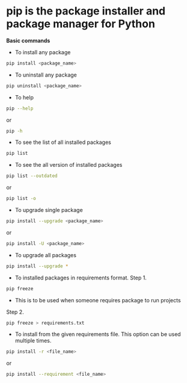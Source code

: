 
 # pip is the package installer and package manager for Python

 **Basic commands**

 - To install any package 

```bash
pip install <package_name>
```


- To uninstall any package

```bash
pip uninstall <package_name>
```


- To help

```bash
pip --help
```
 or 

```bash 
pip -h
```


- To see the list of all installed packages

```bash
pip list
```

- To see the all version of installed packages

```bash
pip list --outdated
```
or 

```bash
pip list -o
```

- To upgrade single package

```bash
pip install --upgrade <package_name>
```
or

```bash
pip install -U <package_name>
```

- To upgrade all packages

```bash
pip install --upgrade *
```


- To installed packages in requirements format.
Step 1.
```bash
pip freeze
```

- This is to be used when someone requires package to run projects

Step 2.
```bash 
pip freeze > requirements.txt
```

- To install from the given requirements file. This option can be used multiple times.

```bash
pip install -r <file_name>
```
or

```bash
pip install --requirement <file_name>
```